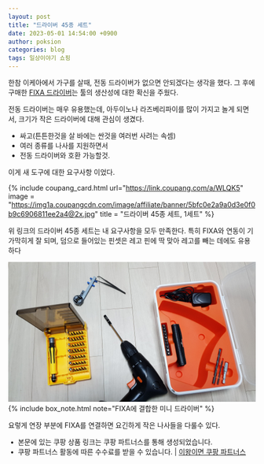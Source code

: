 ```yaml
---
layout: post
title: "드라이버 45종 세트"
date: 2023-05-01 14:54:00 +0900
author: poksion
categories: blog
tags: 일상이야기 쇼핑
---
```


한참 이케아에서 가구를 살때, 전동 드라이버가 없으면 안되겠다는 생각을 했다. 그 후에 구매한 [FIXA 드라이버](https://www.ikea.com/kr/ko/p/fixa-screwdriver-drill-li-ion-00296681/)는 툴의 생산성에 대한 확신을 주웠다.

전동 드라이버는 매우 유용했는데, 아두이노나 라즈베리파이를 많이 가지고 놀게 되면서, 크기가 작은 드라이버에 대해 관심이 생겼다.

* 싸고(튼튼한것을 살 바에는 싼것을 여러번 사려는 속셈)
* 여러 종류를 나사를 지원하면서
* 전동 드라이버와 호환 가능할것.

이게 새 도구에 대한 요구사항 이었다.

{% include coupang_card.html url="https://link.coupang.com/a/WLQK5" image = "https://img1a.coupangcdn.com/image/affiliate/banner/5bfc0e2a9a0d3e0f0b9c6906811ee2a4@2x.jpg" title = "드라이버 45종 세트, 1세트" %}

위 링크의 드라이버 45종 세트는 내 요구사항을 모두 만족한다. 특히 FIXA와 연동이 기가막히게 잘 되며, 덤으로 들어있는 핀셋은 레고 핀에 딱 맞아 레고를 빼는 데에도 유용하다

<div><img src="/assets/img/post/driver-tools.jpg" /></div>
{% include box_note.html note="FIXA에 결합한 미니 드라이버" %}

요렇게 연장 부분에 FIXA를 연결하면 요긴하게 작은 나사들을 다룰수 있다.

&nbsp;• &nbsp;본문에 있는 쿠팡 상품 링크는 쿠팡 파트너스를 통해 생성되었습니다. <br/>
&nbsp;• &nbsp;쿠팡 파트너스 활동에 따른 수수료를 받을 수 있습니다. | [이왕이면 쿠팡 파트너스](/blog/2023/05/01/이왕이면-쿠팡-파트너스.html)